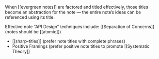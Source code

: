 When [[evergreen notes]] are factored and titled effectively, those titles become an abstraction for the note — the entire note’s ideas can be referenced using its title.

Effective note “API Design” techniques include: [[Separation of Concerns]] (notes should be [[atomic]])

- [[sharp-titles]] (prefer note titles with complete phrases)
- Positive Framings (prefer positive note titles to promote [[Systematic Theory]]
